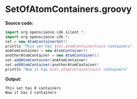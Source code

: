 # SetOfAtomContainers.groovy
**Source code:**
```groovy
import org.openscience.cdk.silent.*;
import org.openscience.cdk.*;
set = new AtomContainerSet()
println "This set has $set.atomContainerCount containers"
anAtomContainer = new AtomContainer()
anotherAtomContainer = new AtomContainer()
set.addAtomContainer(anAtomContainer)
set.addAtomContainer(anotherAtomContainer)
println "Now it has $set.atomContainerCount containers"
```
**Output:**
```plain
This set has 0 containers
Now it has 2 containers
```

